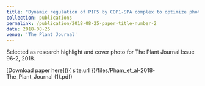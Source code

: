 ```yaml
---
title: "Dynamic regulation of PIF5 by COP1‐SPA complex to optimize photomorphogenesis in Arabidopsis"
collection: publications
permalink: /publication/2018-08-25-paper-title-number-2
date: 2018-08-25
venue: 'The Plant Journal'
---
```

Selected as research highlight and cover photo for The Plant Journal Issue 96-2, 2018. 

[Download paper here]({{ site.url }}/files/Pham_et_al-2018-The_Plant_Journal (1).pdf) 


